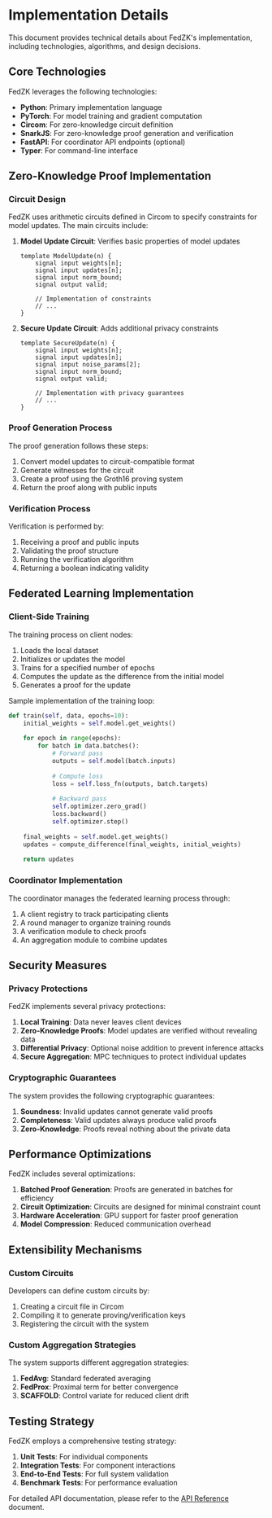 # Implementation Details

This document provides technical details about FedZK's implementation, including technologies, algorithms, and design decisions.

## Core Technologies

FedZK leverages the following technologies:

- **Python**: Primary implementation language
- **PyTorch**: For model training and gradient computation
- **Circom**: For zero-knowledge circuit definition
- **SnarkJS**: For zero-knowledge proof generation and verification
- **FastAPI**: For coordinator API endpoints (optional)
- **Typer**: For command-line interface

## Zero-Knowledge Proof Implementation

### Circuit Design

FedZK uses arithmetic circuits defined in Circom to specify constraints for model updates. The main circuits include:

1. **Model Update Circuit**: Verifies basic properties of model updates
   ```circom
   template ModelUpdate(n) {
       signal input weights[n];
       signal input updates[n];
       signal input norm_bound;
       signal output valid;
       
       // Implementation of constraints
       // ...
   }
   ```

2. **Secure Update Circuit**: Adds additional privacy constraints
   ```circom
   template SecureUpdate(n) {
       signal input weights[n];
       signal input updates[n];
       signal input noise_params[2];
       signal input norm_bound;
       signal output valid;
       
       // Implementation with privacy guarantees
       // ...
   }
   ```

### Proof Generation Process

The proof generation follows these steps:

1. Convert model updates to circuit-compatible format
2. Generate witnesses for the circuit
3. Create a proof using the Groth16 proving system
4. Return the proof along with public inputs

### Verification Process

Verification is performed by:

1. Receiving a proof and public inputs
2. Validating the proof structure
3. Running the verification algorithm
4. Returning a boolean indicating validity

## Federated Learning Implementation

### Client-Side Training

The training process on client nodes:

1. Loads the local dataset
2. Initializes or updates the model
3. Trains for a specified number of epochs
4. Computes the update as the difference from the initial model
5. Generates a proof for the update

Sample implementation of the training loop:

```python
def train(self, data, epochs=10):
    initial_weights = self.model.get_weights()
    
    for epoch in range(epochs):
        for batch in data.batches():
            # Forward pass
            outputs = self.model(batch.inputs)
            
            # Compute loss
            loss = self.loss_fn(outputs, batch.targets)
            
            # Backward pass
            self.optimizer.zero_grad()
            loss.backward()
            self.optimizer.step()
    
    final_weights = self.model.get_weights()
    updates = compute_difference(final_weights, initial_weights)
    
    return updates
```

### Coordinator Implementation

The coordinator manages the federated learning process through:

1. A client registry to track participating clients
2. A round manager to organize training rounds
3. A verification module to check proofs
4. An aggregation module to combine updates

## Security Measures

### Privacy Protections

FedZK implements several privacy protections:

1. **Local Training**: Data never leaves client devices
2. **Zero-Knowledge Proofs**: Model updates are verified without revealing data
3. **Differential Privacy**: Optional noise addition to prevent inference attacks
4. **Secure Aggregation**: MPC techniques to protect individual updates

### Cryptographic Guarantees

The system provides the following cryptographic guarantees:

1. **Soundness**: Invalid updates cannot generate valid proofs
2. **Completeness**: Valid updates always produce valid proofs
3. **Zero-Knowledge**: Proofs reveal nothing about the private data

## Performance Optimizations

FedZK includes several optimizations:

1. **Batched Proof Generation**: Proofs are generated in batches for efficiency
2. **Circuit Optimization**: Circuits are designed for minimal constraint count
3. **Hardware Acceleration**: GPU support for faster proof generation
4. **Model Compression**: Reduced communication overhead

## Extensibility Mechanisms

### Custom Circuits

Developers can define custom circuits by:

1. Creating a circuit file in Circom
2. Compiling it to generate proving/verification keys
3. Registering the circuit with the system

### Custom Aggregation Strategies

The system supports different aggregation strategies:

1. **FedAvg**: Standard federated averaging
2. **FedProx**: Proximal term for better convergence
3. **SCAFFOLD**: Control variate for reduced client drift

## Testing Strategy

FedZK employs a comprehensive testing strategy:

1. **Unit Tests**: For individual components
2. **Integration Tests**: For component interactions
3. **End-to-End Tests**: For full system validation
4. **Benchmark Tests**: For performance evaluation

For detailed API documentation, please refer to the [API Reference](api_reference.md) document. 